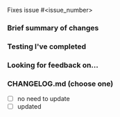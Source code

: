 Fixes issue #<issue_number>

### Brief summary of changes

### Testing I've completed

### Looking for feedback on...

### CHANGELOG.md (choose one)

- [ ] no need to update
- [ ] updated
